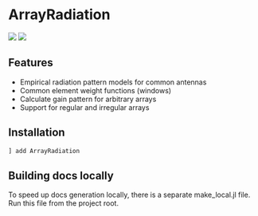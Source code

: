 # ArrayRadiation

[![](https://img.shields.io/badge/docs-latest-blue.svg)](https://erikbuer.github.io/ArrayRadiation.jl/dev/)
[![](https://img.shields.io/badge/docs-stable-blue.svg)](https://erikbuer.github.io/ArrayRadiation.jl/stable/)


## Features

- Empirical radiation pattern models for common antennas
- Common element weight functions (windows)
- Calculate gain pattern for arbitrary arrays
- Support for regular and irregular arrays

## Installation

```Julia
] add ArrayRadiation
```

## Building docs locally

To speed up docs generation locally, there is a separate make_local.jl file.
Run this file from the project root.

